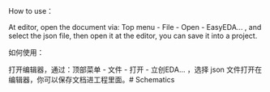             
How to use：

At editor, open the document via: Top menu - File - Open - EasyEDA... , and select the json file, then open it at the editor, you can save it into a project.


如何使用：

打开编辑器，通过：顶部菜单 - 文件 - 打开 - 立创EDA... ，选择 json 文件打开在编辑器，你可以保存文档进工程里面。# Schematics
